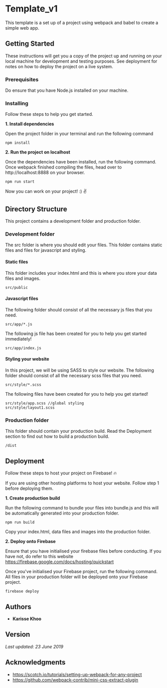 # Template_v1
This template is a set up of a project using webpack and babel to create a simple web app.

## Getting Started

These instructions will get you a copy of the project up and running on your local machine for development and testing purposes. See deployment for notes on how to deploy the project on a live system.

### Prerequisites

Do ensure that you have Node.js installed on your machine.


### Installing

Follow these steps to help you get started.

**1. Install dependencies**

Open the project folder in your terminal and run the following command
```
npm install
```

**2. Run the project on localhost**

Once the dependencies have been installed, run the following command. Once webpack finished compiling the files, head over to http://localhost:8888 on your browser.

```
npm run start
```

Now you can work on your project! :) :v:

## Directory Structure
This project contains a development folder and production folder.

### Development folder
The src folder is where you should edit your files. This folder contains static files and files for javascript and styling.

#### Static files
This folder includes your index.html and this is where you store your data files and images.
```
src/public
```

#### Javascript files

The following folder should consist of all the necessary js files that you need.

```
src/app/*.js
```

The following js file has been created for you to help you get started immediately!
```
src/app/index.js
```

#### Styling your website

In this project, we will be using SASS to style our website. The following folder should consist of all the necessary scss files that you need.

```
src/style/*.scss
```

The following files have been created for you to help you get started!
```
src/style/app.scss //global styling
src/style/layout1.scss
```

### Production folder
This folder should contain your production build. Read the Deployment section to find out how to build a production build.
```
/dist
```

## Deployment

Follow these steps to host your project on Firebase! :fire:

If you are using other hosting platforms to host your website. Follow step 1 before deploying them.

**1. Create production build**

Run the following command to bundle your files into bundle.js and this will be automatically generated into your production folder.
```
npm run build
````
Copy your index.html, data files and images into the production folder.

**2. Deploy onto Firebase**

Ensure that you have initialised your firebase files before conducting. If you have not, do refer to this website https://firebase.google.com/docs/hosting/quickstart

Once you've initialised your Firebase project, run the following command. All files in your production folder will be deployed onto your Firebase project.

```
firebase deploy
```

## Authors

* **Karisse Khoo**

## Version

*Last updated: 23 June 2019*

## Acknowledgments

* https://scotch.io/tutorials/setting-up-webpack-for-any-project
* https://github.com/webpack-contrib/mini-css-extract-plugin
